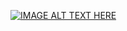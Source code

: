 [![IMAGE ALT TEXT HERE](https://img.youtube.com/vi/fPr5tFBtdG8/0.jpg)](https://www.youtube.com/watch?v=fPr5tFBtdG8)

